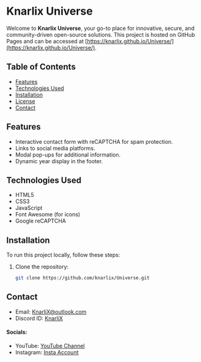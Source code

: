 # Knarlix Universe

Welcome to **Knarlix Universe**, your go-to place for innovative, secure, and community-driven open-source solutions. This project is hosted on GitHub Pages and can be accessed at [https://knarlix.github.io/Universe/](https://knarlix.github.io/Universe/).

## Table of Contents

- [Features](#features)
- [Technologies Used](#technologies-used)
- [Installation](#installation)
- [License](https://knarlix.github.io/universe/license)
- [Contact](#contact)

## Features

- Interactive contact form with reCAPTCHA for spam protection.
- Links to social media platforms.
- Modal pop-ups for additional information.
- Dynamic year display in the footer.

## Technologies Used

- HTML5
- CSS3
- JavaScript
- Font Awesome (for icons)
- Google reCAPTCHA

## Installation

To run this project locally, follow these steps:

1. Clone the repository:
   ```bash
   git clone https://github.com/knarlix/Universe.git

## Contact

- Email: [KnarliX@outlook.com](mailto:KnarliX@outlook.com)
- Discord ID: [KnarliX](https://discord.com/users/1212719184870383621)

#### Socials:
- YouTube: [YouTube Channel](https://youtube.com/channel/UCn0U0vU1QfNUky7Dz7E_SMg)
- Instagram: [Insta Account](https://www.instagram.com/knarlix)
